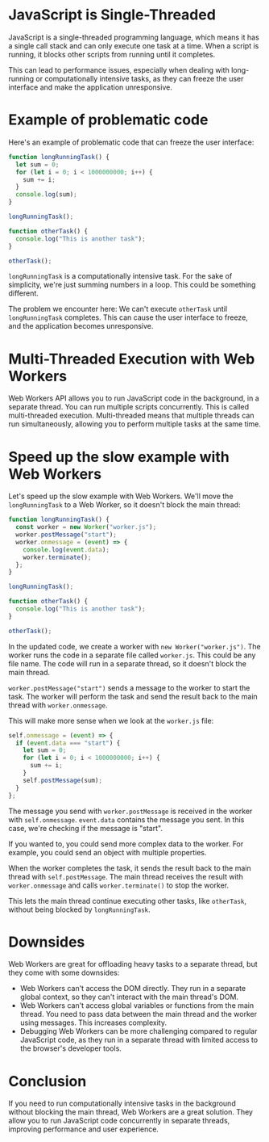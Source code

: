 # JavaScript is Single-Threaded

JavaScript is a single-threaded programming language, which means it has a single call stack and can only execute one task at a time. When a script is running, it blocks other scripts from running until it completes.

This can lead to performance issues, especially when dealing with long-running or computationally intensive tasks, as they can freeze the user interface and make the application unresponsive.

# Example of problematic code

Here's an example of problematic code that can freeze the user interface:

```javascript
function longRunningTask() {
  let sum = 0;
  for (let i = 0; i < 1000000000; i++) {
    sum += i;
  }
  console.log(sum);
}

longRunningTask();

function otherTask() {
  console.log("This is another task");
}

otherTask();
```

`longRunningTask` is a computationally intensive task. For the sake of simplicity, we're just summing numbers in a loop. This could be something different.

The problem we encounter here: We can't execute `otherTask` until `longRunningTask` completes. This can cause the user interface to freeze, and the application becomes unresponsive.

# Multi-Threaded Execution with Web Workers

Web Workers API allows you to run JavaScript code in the background, in a separate thread. You can run multiple scripts concurrently. This is called multi-threaded execution. Multi-threaded means that multiple threads can run simultaneously, allowing you to perform multiple tasks at the same time.

# Speed up the slow example with Web Workers

Let's speed up the slow example with Web Workers. We'll move the `longRunningTask` to a Web Worker, so it doesn't block the main thread:

```javascript
function longRunningTask() {
  const worker = new Worker("worker.js");
  worker.postMessage("start");
  worker.onmessage = (event) => {
    console.log(event.data);
    worker.terminate();
  };
}

longRunningTask();

function otherTask() {
  console.log("This is another task");
}

otherTask();
```

In the updated code, we create a worker with `new Worker("worker.js")`. The worker runs the code in a separate file called `worker.js`. This could be any file name. The code will run in a separate thread, so it doesn't block the main thread.

`worker.postMessage("start")` sends a message to the worker to start the task. The worker will perform the task and send the result back to the main thread with `worker.onmessage`.

This will make more sense when we look at the `worker.js` file:

```javascript
self.onmessage = (event) => {
  if (event.data === "start") {
    let sum = 0;
    for (let i = 0; i < 1000000000; i++) {
      sum += i;
    }
    self.postMessage(sum);
  }
};
```

The message you send with `worker.postMessage` is received in the worker with `self.onmessage`. `event.data` contains the message you sent. In this case, we're checking if the message is "start".

If you wanted to, you could send more complex data to the worker. For example, you could send an object with multiple properties.

When the worker completes the task, it sends the result back to the main thread with `self.postMessage`. The main thread receives the result with `worker.onmessage` and calls `worker.terminate()` to stop the worker.

This lets the main thread continue executing other tasks, like `otherTask`, without being blocked by `longRunningTask`.

# Downsides

Web Workers are great for offloading heavy tasks to a separate thread, but they come with some downsides:

- Web Workers can't access the DOM directly. They run in a separate global context, so they can't interact with the main thread's DOM.
- Web Workers can't access global variables or functions from the main thread. You need to pass data between the main thread and the worker using messages. This increases complexity.
- Debugging Web Workers can be more challenging compared to regular JavaScript code, as they run in a separate thread with limited access to the browser's developer tools.

# Conclusion

If you need to run computationally intensive tasks in the background without blocking the main thread, Web Workers are a great solution. They allow you to run JavaScript code concurrently in separate threads, improving performance and user experience.
